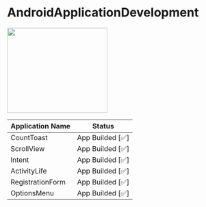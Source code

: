 # AndroidApplicationDevelopment
<a href="https://github.com/UdayKumarChunduru/AndroidInternship2k21" target="__blank"> <img align="center" src="https://telegra.ph/file/64d25b6effd7f5188ae95.png"  width="234" height="199" > </img></a>

| Application Name | Status |
| --- | --- |
| CountToast | App Builded [✅] |
| ScrollView | App Builded [✅] |
| Intent | App Builded [✅] |
| ActivityLife | App Builded [✅] |
| RegistrationForm | App Builded [✅] |
| OptionsMenu | App Builded [✅] |
